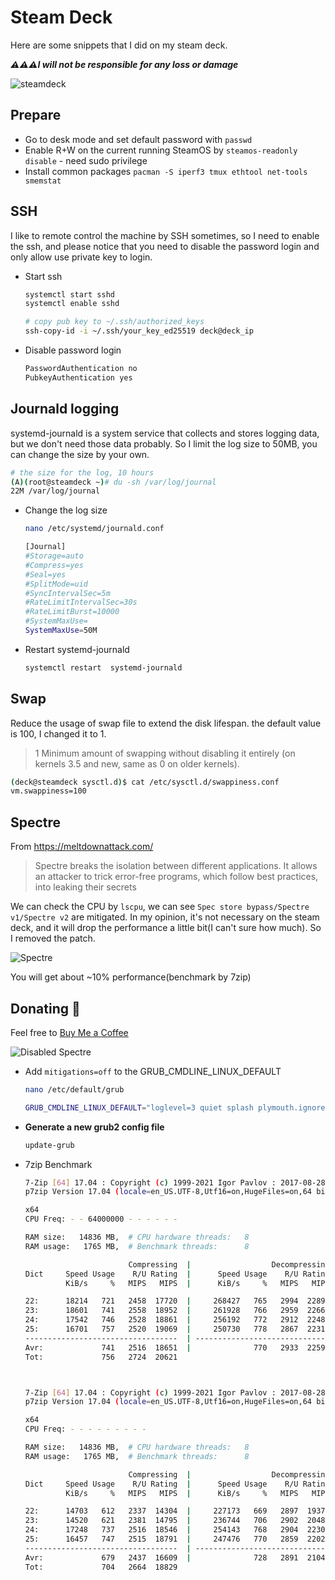 # Steam Deck

Here are some snippets that I did on my steam deck.

***⚠️⚠️⚠️I will not be responsible for any loss or damage***

![steamdeck](https://i.imgur.com/2zdn2AI.png)

## Prepare

- Go to desk mode and set default password with `passwd`
- Enable R+W on the current running SteamOS by `steamos-readonly disable` - need sudo privilege
- Install common packages `pacman -S iperf3 tmux ethtool net-tools smemstat`

## SSH

I like to remote control the machine by SSH sometimes, so I need to enable the ssh, and please notice that you need to disable the password login and only allow use private key to login.

- Start ssh
  ```bash
  systemctl start sshd
  systemctl enable sshd

  # copy pub key to ~/.ssh/authorized_keys
  ssh-copy-id -i ~/.ssh/your_key_ed25519 deck@deck_ip
  ```

- Disable password login
  ```bash
  PasswordAuthentication no
  PubkeyAuthentication yes
  ```

## Journald logging

systemd-journald is a system service that collects and stores logging data, but we don't need those data probably. So I limit the log size to 50MB, you can change the size by your own.

  ```bash
  # the size for the log, 10 hours
  (A)(root@steamdeck ~)# du -sh /var/log/journal
  22M /var/log/journal
  ```

- Change the log size

  ```bash
  nano /etc/systemd/journald.conf

  [Journal]
  #Storage=auto
  #Compress=yes
  #Seal=yes
  #SplitMode=uid
  #SyncIntervalSec=5m
  #RateLimitIntervalSec=30s
  #RateLimitBurst=10000
  #SystemMaxUse=
  SystemMaxUse=50M
  ```

- Restart systemd-journald

  ```bash
  systemctl restart  systemd-journald
  ```

## Swap

Reduce the usage of swap file to extend the disk lifespan. the default value is 100, I changed it to 1.

> 1 Minimum amount of swapping without disabling it entirely (on kernels 3.5 and new, same as 0 on older kernels).

  ```bash
  (deck@steamdeck sysctl.d)$ cat /etc/sysctl.d/swappiness.conf
  vm.swappiness=100
  ```


## Spectre

From https://meltdownattack.com/

> Spectre breaks the isolation between different applications. It allows an attacker to trick error-free programs, which follow best practices, into leaking their secrets

We can check the CPU by `lscpu`, we can see `Spec store bypass/Spectre v1/Spectre v2` are mitigated. In my opinion, it's not necessary on the steam deck, and it will drop the performance a little bit(I can't sure how much). So I removed the patch.

![Spectre](https://i.imgur.com/g3r3Uzo.png)

You will get about ~10% performance(benchmark by 7zip)


## Donating 💸

Feel free to [Buy Me a Coffee](https://www.buymeacoffee.com/csrutil)

![Disabled Spectre](https://i.imgur.com/Svdm4Ul.png)

- Add `mitigations=off` to the GRUB_CMDLINE_LINUX_DEFAULT

  ```bash
  nano /etc/default/grub

  GRUB_CMDLINE_LINUX_DEFAULT="loglevel=3 quiet splash plymouth.ignore-serial-consoles module_blacklist=tpm amd_iommu=off amdgpu.gttsize=8128 spi_amd.speed_dev=1 audit=0 fbcon=vc:4-6 fbcon=rotate:1 mitigations=off"
  ```

- **Generate a new grub2 config file**

  ```bash
  update-grub
  ```

- 7zip Benchmark

  ```bash
  7-Zip [64] 17.04 : Copyright (c) 1999-2021 Igor Pavlov : 2017-08-28
  p7zip Version 17.04 (locale=en_US.UTF-8,Utf16=on,HugeFiles=on,64 bits,8 CPUs x64)

  x64
  CPU Freq: - - 64000000 - - - - - -

  RAM size:   14836 MB,  # CPU hardware threads:   8
  RAM usage:   1765 MB,  # Benchmark threads:      8

                         Compressing  |                  Decompressing
  Dict     Speed Usage    R/U Rating  |      Speed Usage    R/U Rating
           KiB/s     %   MIPS   MIPS  |      KiB/s     %   MIPS   MIPS

  22:      18214   721   2458  17720  |     268427   765   2994  22896
  23:      18601   741   2558  18952  |     261928   766   2959  22667
  24:      17542   746   2528  18861  |     256192   772   2912  22486
  25:      16701   757   2520  19069  |     250730   778   2867  22314
  ----------------------------------  | ------------------------------
  Avr:             741   2516  18651  |              770   2933  22590
  Tot:             756   2724  20621



  7-Zip [64] 17.04 : Copyright (c) 1999-2021 Igor Pavlov : 2017-08-28
  p7zip Version 17.04 (locale=en_US.UTF-8,Utf16=on,HugeFiles=on,64 bits,8 CPUs x64)

  x64
  CPU Freq: - - - - - - - - -

  RAM size:   14836 MB,  # CPU hardware threads:   8
  RAM usage:   1765 MB,  # Benchmark threads:      8

                         Compressing  |                  Decompressing
  Dict     Speed Usage    R/U Rating  |      Speed Usage    R/U Rating
           KiB/s     %   MIPS   MIPS  |      KiB/s     %   MIPS   MIPS

  22:      14703   612   2337  14304  |     227173   669   2897  19377
  23:      14520   621   2381  14795  |     236744   706   2902  20487
  24:      17248   737   2516  18546  |     254143   768   2904  22306
  25:      16457   747   2515  18791  |     247476   770   2859  22024
  ----------------------------------  | ------------------------------
  Avr:             679   2437  16609  |              728   2891  21049
  Tot:             704   2664  18829
  ```
